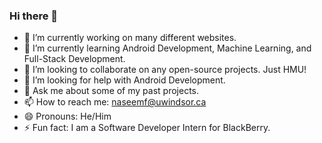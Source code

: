 ### Hi there 👋

- 🔭 I’m currently working on many different websites.
- 🌱 I’m currently learning Android Development, Machine Learning, and Full-Stack Development.
- 👯 I’m looking to collaborate on any open-source projects. Just HMU!
- 🤔 I’m looking for help with Android Development.
- 💬 Ask me about some of my past projects.
- 📫 How to reach me: naseemf@uwindsor.ca
- 😄 Pronouns: He/Him
- ⚡ Fun fact: I am a Software Developer Intern for BlackBerry.
